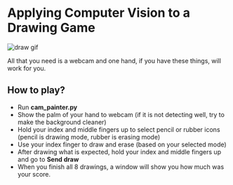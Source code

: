 # Applying Computer Vision to a Drawing Game
![draw gif](https://user-images.githubusercontent.com/72708214/172028510-b0dbe402-0603-451f-9378-265c1d9e48c1.gif)

All that you need is a webcam and one hand, if you have these things, will work for you.

## How to play?

* Run **cam_painter.py**
* Show the palm of your hand to webcam (if it is not detecting well, try to make the background cleaner)
* Hold your index and middle fingers up to select pencil or rubber icons (pencil is drawing mode, rubber is erasing mode)
* Use your index finger to draw and erase (based on your selected mode) 
* After drawing what is expected, hold your index and middle fingers up and go to **Send draw**
* When you finish all 8 drawings, a window will show you how much was your score.

